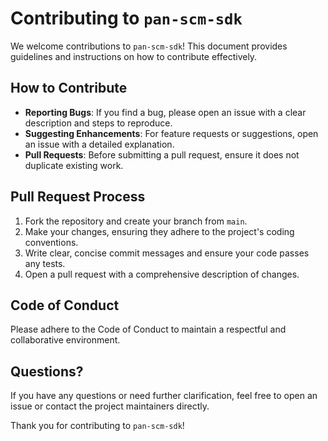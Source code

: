 # Contributing to `pan-scm-sdk`

We welcome contributions to `pan-scm-sdk`! This document provides guidelines and instructions on how to contribute effectively.

## How to Contribute

- **Reporting Bugs**: If you find a bug, please open an issue with a clear description and steps to reproduce.
- **Suggesting Enhancements**: For feature requests or suggestions, open an issue with a detailed explanation.
- **Pull Requests**: Before submitting a pull request, ensure it does not duplicate existing work.

## Pull Request Process

1. Fork the repository and create your branch from `main`.
2. Make your changes, ensuring they adhere to the project's coding conventions.
3. Write clear, concise commit messages and ensure your code passes any tests.
4. Open a pull request with a comprehensive description of changes.

## Code of Conduct

Please adhere to the Code of Conduct to maintain a respectful and collaborative environment.

## Questions?

If you have any questions or need further clarification, feel free to open an issue or contact the project maintainers directly.

Thank you for contributing to `pan-scm-sdk`!